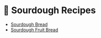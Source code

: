 # 🍞 Sourdough Recipes

- [Sourdough Bread](../recipes/sourdough_bread.md)
- [Sourdough Fruit Bread](../recipes/sourdough_fruit_bread.md)


